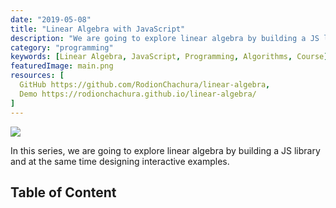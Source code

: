 ```yaml
---
date: "2019-05-08"
title: "Linear Algebra with JavaScript"
description: "We are going to explore linear algebra by building a JS library"
category: "programming"
keywords: [Linear Algebra, JavaScript, Programming, Algorithms, Course]
featuredImage: main.png
resources: [
  GitHub https://github.com/RodionChachura/linear-algebra,
  Demo https://rodionchachura.github.io/linear-algebra/
]
---
```


![](/main.png)

In this series, we are going to explore linear algebra by building a JS library and at the same time designing interactive examples.

## Table of Content